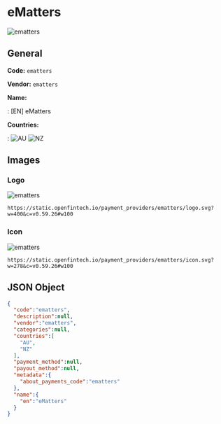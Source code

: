 
# eMatters 
![ematters](https://static.openfintech.io/payment_providers/ematters/logo.svg?w=400&c=v0.59.26#w100)  

## General 
 
**Code:** `ematters` 
 
**Vendor:** `ematters` 
 
**Name:** 
 
:	[EN] eMatters 
 
 
**Countries:** 
 
:	![AU](https://cdnjs.cloudflare.com/ajax/libs/flag-icon-css/3.3.0/flags/4x3/au.svg#w24) 	![NZ](https://cdnjs.cloudflare.com/ajax/libs/flag-icon-css/3.3.0/flags/4x3/nz.svg#w24)  

## Images 

### Logo 
 
![ematters](https://static.openfintech.io/payment_providers/ematters/logo.svg?w=400&c=v0.59.26#w100)  

```
https://static.openfintech.io/payment_providers/ematters/logo.svg?w=400&c=v0.59.26#w100
```  

### Icon 
 
![ematters](https://static.openfintech.io/payment_providers/ematters/icon.svg?w=278&c=v0.59.26#w100)  

```
https://static.openfintech.io/payment_providers/ematters/icon.svg?w=278&c=v0.59.26#w100
```  

## JSON Object 

```json
{
  "code":"ematters",
  "description":null,
  "vendor":"ematters",
  "categories":null,
  "countries":[
    "AU",
    "NZ"
  ],
  "payment_method":null,
  "payout_method":null,
  "metadata":{
    "about_payments_code":"ematters"
  },
  "name":{
    "en":"eMatters"
  }
}
```  
